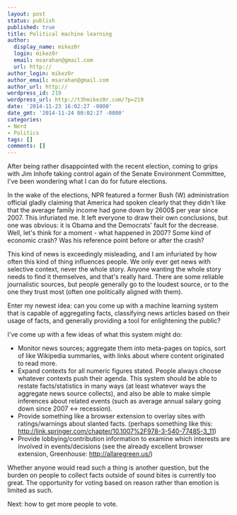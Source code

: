 ```yaml
---
layout: post
status: publish
published: true
title: Political machine learning
author:
  display_name: mikez0r
  login: mikez0r
  email: msarahan@gmail.com
  url: http://
author_login: mikez0r
author_email: msarahan@gmail.com
author_url: http://
wordpress_id: 219
wordpress_url: http://t3hmikez0r.com/?p=219
date: '2014-11-23 16:02:27 -0800'
date_gmt: '2014-11-24 00:02:27 -0800'
categories:
- Nerd
- Politics
tags: []
comments: []
---
```

<p>After being rather disappointed with the recent election, coming to grips with Jim Inhofe taking control again of the Senate Environment Committee, I've been wondering what I can do for future elections.</p>
<p>In the wake of the elections, NPR featured a former Bush (W) administration official gladly claiming that America had spoken clearly that they didn't like that the average family income had gone down by 2600$ per year since 2007. This infuriated me. It left everyone to draw their own conclusions, but one was obvious: it is Obama and the Democrats' fault for the decrease. Well, let's think for a moment - what happened in 2007? Some kind of economic crash? Was his reference point before or after the crash?</p>
<p>This kind of news is exceedingly misleading, and I am infuriated by how often this kind of thing influences people. We only ever get news with selective context, never the whole story. Anyone wanting the whole story needs to find it themselves, and that's really hard. There are some reliable journalistic sources, but people generally go to the loudest source, or to the one they trust most (often one politically aligned with them).</p>
<p>Enter my newest idea: can you come up with a machine learning system that is capable of aggregating facts, classifying news articles based on their usage of facts, and generally providing a tool for enlightening the public?</p>
<p>I've come up with a few ideas of what this system might do:</p>
<ul>
<li>Monitor news sources; aggregate them into meta-pages on topics, sort of like Wikipedia summaries, with links about where content originated to read more.</li>
<li>Expand contexts for all numeric figures stated. People always choose whatever contexts push their agenda. This system should be able to restate facts/statistics in many ways (at least whatever ways the aggregate news source collects), and also be able to make simple inferences about related events (such as average annual salary going down since 2007 &lt;-&gt; recession).</li>
<li>Provide something like a browser extension to overlay sites with ratings/warnings about slanted facts. (perhaps something like this: <a href="http://link.springer.com/chapter/10.1007%2F978-3-540-77485-3_11">http://link.springer.com/chapter/10.1007%2F978-3-540-77485-3_11</a>)</li>
<li>Provide lobbying/contribution information to examine which interests are involved in events/decisions (see the already excellent browser extension, Greenhouse: <a href="http://allaregreen.us/">http://allaregreen.us/</a>)</li>
</ul>
<p>Whether anyone would read such a thing is another question, but the burden on people to collect facts outside of sound bites is currently too great. The opportunity for voting based on reason rather than emotion is limited as such.</p>
<p>Next: how to get more people to vote.</p>
